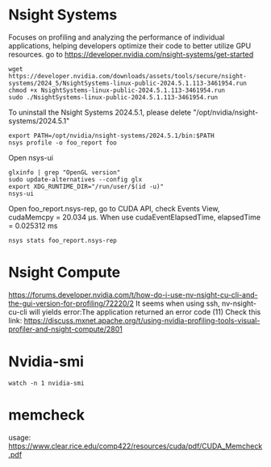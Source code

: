 # Nsight Systems
Focuses on profiling and analyzing the performance of individual applications, helping developers optimize their code to better utilize GPU resources.
go to https://developer.nvidia.com/nsight-systems/get-started
```
wget https://developer.nvidia.com/downloads/assets/tools/secure/nsight-systems/2024_5/NsightSystems-linux-public-2024.5.1.113-3461954.run
chmod +x NsightSystems-linux-public-2024.5.1.113-3461954.run
sudo ./NsightSystems-linux-public-2024.5.1.113-3461954.run
```
To uninstall the Nsight Systems 2024.5.1, please delete "/opt/nvidia/nsight-systems/2024.5.1"
```
export PATH=/opt/nvidia/nsight-systems/2024.5.1/bin:$PATH
nsys profile -o foo_report foo
```
Open nsys-ui
```
glxinfo | grep "OpenGL version"
sudo update-alternatives --config glx
export XDG_RUNTIME_DIR="/run/user/$(id -u)"
nsys-ui
```
Open foo_report.nsys-rep, go to CUDA API, check Events View, cudaMemcpy = 20.034 μs.
When use cudaEventElapsedTime, elapsedTime = 0.025312 ms

```
nsys stats foo_report.nsys-rep
```


# Nsight Compute
https://forums.developer.nvidia.com/t/how-do-i-use-nv-nsight-cu-cli-and-the-gui-version-for-profiling/72220/2
It seems when using ssh, nv-nsight-cu-cli will yields error:The application returned an error code (11)
Check this link: https://discuss.mxnet.apache.org/t/using-nvidia-profiling-tools-visual-profiler-and-nsight-compute/2801

# Nvidia-smi
```
watch -n 1 nvidia-smi
```

# memcheck
usage: https://www.clear.rice.edu/comp422/resources/cuda/pdf/CUDA_Memcheck.pdf
